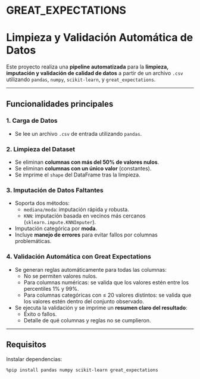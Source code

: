 # GREAT_EXPECTATIONS

#  Limpieza y Validación Automática de Datos

Este proyecto realiza una **pipeline automatizada** para la **limpieza, imputación y validación de calidad de datos** a partir de un archivo `.csv` utilizando `pandas`, `numpy`, `scikit-learn`, y `great_expectations`.

---

##  Funcionalidades principales

### 1.  Carga de Datos
- Se lee un archivo `.csv` de entrada utilizando `pandas`.

### 2.  Limpieza del Dataset
- Se eliminan **columnas con más del 50% de valores nulos**.
- Se eliminan **columnas con un único valor** (constantes).
- Se imprime el `shape` del DataFrame tras la limpieza.

### 3.  Imputación de Datos Faltantes
- Soporta dos métodos:
  - `mediana/moda`: imputación rápida y robusta.
  - `KNN`: imputación basada en vecinos más cercanos (`sklearn.impute.KNNImputer`).
- Imputación categórica por **moda**.
- Incluye **manejo de errores** para evitar fallos por columnas problemáticas.

### 4. Validación Automática con Great Expectations
- Se generan reglas automáticamente para todas las columnas:
  - No se permiten valores nulos.
  - Para columnas numéricas: se valida que los valores estén entre los percentiles 1% y 99%.
  - Para columnas categóricas con ≤ 20 valores distintos: se valida que los valores estén dentro del conjunto observado.
- Se ejecuta la validación y se imprime un **resumen claro del resultado**:
  - Éxito o fallos.
  - Detalle de qué columnas y reglas no se cumplieron.

---

##  Requisitos

Instalar dependencias:

```bash
%pip install pandas numpy scikit-learn great_expectations
